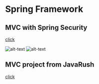 <h1>Spring Framework</h1>

<h2>MVC with Spring Security</h2>

[click](https://github.com/self-harm/SpringMVC/tree/main/mvc_practice/mvc_project) 

![alt-text](https://github.com/self-harm/MVC-projects/blob/main/pngs/qw1.PNG)
![alt-text](https://github.com/self-harm/MVC-projects/blob/main/pngs/qw2.PNG)

<h2>MVC project from JavaRush</h2>

[click](https://github.com/self-harm/SpringMVC/tree/main/task3608)
